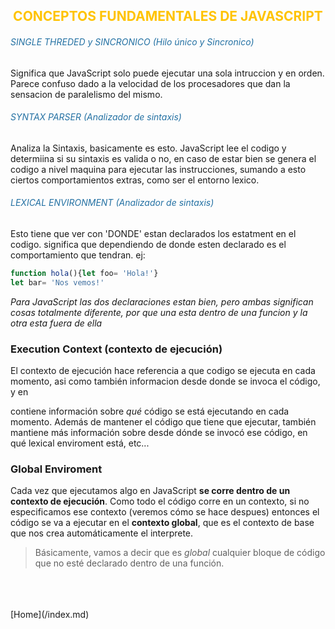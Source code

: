 <H2 style='color:#FFC300' align= center>CONCEPTOS FUNDAMENTALES DE JAVASCRIPT</H2>
  
<H6 align= rigth style='color:#2471A3'>SINGLE THREDED y SINCRONICO <i>(Hilo único y Sincronico)</i></H6>

Significa que JavaScript solo puede ejecutar una sola intruccion y en orden. Parece confuso dado a la velocidad de los procesadores que dan la sensacion de paralelismo del mismo.
  
<H6 align= rigth style='color:#2471A3' >SYNTAX PARSER <i>(Analizador de sintaxis)</i></H6>

Analiza la Sintaxis, basicamente es esto. JavaScript lee el codigo y determiina si su sintaxis es valida o no, en caso de estar bien se genera el codigo a nivel maquina para ejecutar las instrucciones, sumando a esto ciertos comportamientos extras, como ser el entorno lexico.

  
<H6 align= rigth style='color:#2471A3'>LEXICAL ENVIRONMENT <i>(Analizador de sintaxis)</i></H6>

Esto tiene que ver con 'DONDE' estan declarados los estatment en el codigo. significa que dependiendo de donde esten declarado es el comportamiento que tendran. ej:

  

```js
function hola(){let foo= 'Hola!'}
let bar= 'Nos vemos!'
```

_Para JavaScript las dos declaraciones estan bien, pero ambas significan cosas totalmente diferente, por que una esta dentro de una funcion y la otra esta fuera de ella_

### Execution Context (contexto de ejecución)
El contexto de ejecución hace referencia a que codigo se ejecuta en cada momento, asi como también informacion desde donde se invoca el código, y en 

contiene información sobre *qué* código se está ejecutando en cada momento. Además de mantener el código que tiene que ejecutar, también mantiene más información sobre desde dónde se invocó ese código, en qué lexical enviroment está, etc...  

### Global Enviroment  

Cada vez que ejecutamos algo en JavaScript **se corre dentro de un contexto de ejecución**. Como todo el código corre en un contexto, si no especificamos ese contexto (veremos cómo se hace despues) entonces el código se va a ejecutar en el __contexto global__, que es el contexto de base que nos crea automáticamente el interprete.  

> Básicamente, vamos a decir que es _global_ cualquier bloque de código que no esté declarado dentro de una función.

  







<br>
<br>
<br>
[Home](/index.md)
